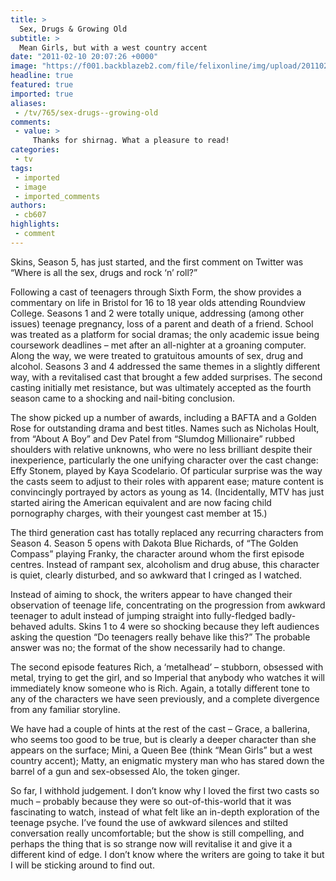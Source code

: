 ```yaml
---
title: >
  Sex, Drugs & Growing Old
subtitle: >
  Mean Girls, but with a west country accent
date: "2011-02-10 20:07:26 +0000"
image: "https://f001.backblazeb2.com/file/felixonline/img/upload/201102102003-dr910-corriebe.jpg"
headline: true
featured: true
imported: true
aliases:
 - /tv/765/sex-drugs--growing-old
comments:
 - value: >
     Thanks for shirnag. What a pleasure to read!
categories:
 - tv
tags:
 - imported
 - image
 - imported_comments
authors:
 - cb607
highlights:
 - comment
---
```


Skins, Season 5, has just started, and the first comment on Twitter was “Where is all the sex, drugs and rock ‘n’ roll?”

Following a cast of teenagers through Sixth Form, the show provides a commentary on life in Bristol for 16 to 18 year olds attending Roundview College. Seasons 1 and 2 were totally unique, addressing (among other issues) teenage pregnancy, loss of a parent and death of a friend. School was treated as a platform for social dramas; the only academic issue being coursework deadlines – met after an all-nighter at a groaning computer. Along the way, we were treated to gratuitous amounts of sex, drug and alcohol. Seasons 3 and 4 addressed the same themes in a slightly different way, with a revitalised cast that brought a few added surprises. The second casting initially met resistance, but was ultimately accepted as the fourth season came to a shocking and nail-biting conclusion.

The show picked up a number of awards, including a BAFTA and a Golden Rose for outstanding drama and best titles. Names such as Nicholas Hoult, from “About A Boy” and Dev Patel from “Slumdog Millionaire” rubbed shoulders with relative unknowns, who were no less brilliant despite their inexperience, particularly the one unifying character over the cast change: Effy Stonem, played by Kaya Scodelario. Of particular surprise was the way the casts seem to adjust to their roles with apparent ease; mature content is convincingly portrayed by actors as young as 14. (Incidentally, MTV has just started airing the American equivalent and are now facing child pornography charges, with their youngest cast member at 15.)

The third generation cast has totally replaced any recurring characters from Season 4. Season 5 opens with Dakota Blue Richards, of “The Golden Compass” playing Franky, the character around whom the first episode centres. Instead of rampant sex, alcoholism and drug abuse, this character is quiet, clearly disturbed, and so awkward that I cringed as I watched.

Instead of aiming to shock, the writers appear to have changed their observation of teenage life, concentrating on the progression from awkward teenager to adult instead of jumping straight into fully-fledged badly-behaved adults. Skins 1 to 4 were so shocking because they left audiences asking the question “Do teenagers really behave like this?” The probable answer was no; the format of the show necessarily had to change.

The second episode features Rich, a ‘metalhead’ – stubborn, obsessed with metal, trying to get the girl, and so Imperial that anybody who watches it will immediately know someone who is Rich. Again, a totally different tone to any of the characters we have seen previously, and a complete divergence from any familiar storyline.

We have had a couple of hints at the rest of the cast – Grace, a ballerina, who seems too good to be true, but is clearly a deeper character than she appears on the surface; Mini, a Queen Bee (think “Mean Girls” but a west country accent); Matty, an enigmatic mystery man who has stared down the barrel of a gun and sex-obsessed Alo, the token ginger.

So far, I withhold judgement. I don’t know why I loved the first two casts so much – probably because they were so out-of-this-world that it was fascinating to watch, instead of what felt like an in-depth exploration of the teenage psyche. I’ve found the use of awkward silences and stilted conversation really uncomfortable; but the show is still compelling, and perhaps the thing that is so strange now will revitalise it and give it a different kind of edge. I don’t know where the writers are going to take it but I will be sticking around to find out.
